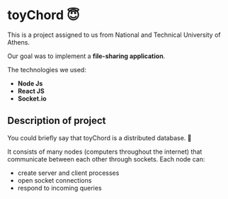 # toyChord :innocent:


This is a project assigned to us from National and Technical University of Athens.

Our goal was to implement a **file-sharing application**. 

The technologies we used: 
- **Node Js**
- **React JS**
- **Socket.io**

## Description of project

You could briefly say that toyChord is a distributed database. :floppy_disk:

It consists of many nodes (computers throughout the internet) that communicate between each other through sockets.
Each node can:
- create server and client processes
- open socket connections
- respond to incoming queries

